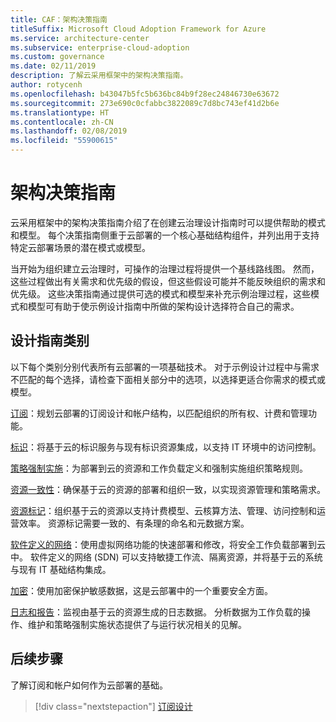 ```yaml
---
title: CAF：架构决策指南
titleSuffix: Microsoft Cloud Adoption Framework for Azure
ms.service: architecture-center
ms.subservice: enterprise-cloud-adoption
ms.custom: governance
ms.date: 02/11/2019
description: 了解云采用框架中的架构决策指南。
author: rotycenh
ms.openlocfilehash: b43047b5fc5b636bc84b9f28ec24846730e63672
ms.sourcegitcommit: 273e690c0cfabbc3822089c7d8bc743ef41d2b6e
ms.translationtype: HT
ms.contentlocale: zh-CN
ms.lasthandoff: 02/08/2019
ms.locfileid: "55900615"
---
```

# <a name="architectural-decision-guides"></a>架构决策指南

云采用框架中的架构决策指南介绍了在创建云治理设计指南时可以提供帮助的模式和模型。 每个决策指南侧重于云部署的一个核心基础结构组件，并列出用于支持特定云部署场景的潜在模式或模型。

当开始为组织建立云治理时，可操作的治理过程将提供一个基线路线图。 然而，这些过程做出有关需求和优先级的假设，但这些假设可能并不能反映组织的需求和优先级。
这些决策指南通过提供可选的模式和模型来补充示例治理过程，这些模式和模型可有助于使示例设计指南中所做的架构设计选择符合自己的需求。

## <a name="design-guidance-categories"></a>设计指南类别

以下每个类别分别代表所有云部署的一项基础技术。 对于示例设计过程中与需求不匹配的每个选择，请检查下面相关部分中的选项，以选择更适合你需求的模式或模型。

[订阅](./subscriptions/overview.md)：规划云部署的订阅设计和帐户结构，以匹配组织的所有权、计费和管理功能。

[标识](./identity/overview.md)：将基于云的标识服务与现有标识资源集成，以支持 IT 环境中的访问控制。

[策略强制实施](./policy-enforcement/overview.md)：为部署到云的资源和工作负载定义和强制实施组织策略规则。

[资源一致性](./resource-consistency/overview.md)：确保基于云的资源的部署和组织一致，以实现资源管理和策略需求。

[资源标记](./resource-tagging/overview.md)：组织基于云的资源以支持计费模型、云核算方法、管理、访问控制和运营效率。 资源标记需要一致的、有条理的命名和元数据方案。

[软件定义的网络](./software-defined-network/overview.md)：使用虚拟网络功能的快速部署和修改，将安全工作负载部署到云中。 软件定义的网络 (SDN) 可以支持敏捷工作流、隔离资源，并将基于云的系统与现有 IT 基础结构集成。

[加密](./encryption/overview.md)：使用加密保护敏感数据，这是云部署中的一个重要安全方面。

[日志和报告](./log-and-report/overview.md)：监视由基于云的资源生成的日志数据。 分析数据为工作负载的操作、维护和策略强制实施状态提供了与运行状况相关的见解。

## <a name="next-steps"></a>后续步骤

了解订阅和帐户如何作为云部署的基础。

> [!div class="nextstepaction"]
> [订阅设计](subscriptions/overview.md)

